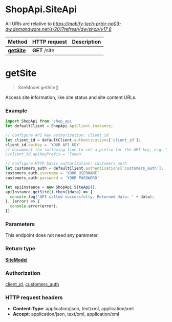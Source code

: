 # ShopApi.SiteApi

All URIs are relative to *https://mobify-tech-prtnr-na03-dw.demandware.net/s/2017refresh/dw/shop/v17_8*

Method | HTTP request | Description
------------- | ------------- | -------------
[**getSite**](SiteApi.md#getSite) | **GET** /site | 


<a name="getSite"></a>
# **getSite**
> SiteModel getSite()



Access site information, like site status and site content URLs.

### Example
```javascript
import ShopApi from 'shop_api'
let defaultClient = ShopApi.ApiClient.instance;

// Configure API key authorization: client_id
let client_id = defaultClient.authentications['client_id'];
client_id.apiKey = 'YOUR API KEY'
// Uncomment the following line to set a prefix for the API key, e.g. "Token" (defaults to null)
//client_id.apiKeyPrefix = 'Token'

// Configure HTTP basic authorization: customers_auth
let customers_auth = defaultClient.authentications['customers_auth'];
customers_auth.username = 'YOUR USERNAME'
customers_auth.password = 'YOUR PASSWORD'

let apiInstance = new ShopApi.SiteApi();
apiInstance.getSite().then((data) => {
  console.log('API called successfully. Returned data: ' + data);
}, (error) => {
  console.error(error);
});

```

### Parameters
This endpoint does not need any parameter.

### Return type

[**SiteModel**](SiteModel.md)

### Authorization

[client_id](../README.md#client_id), [customers_auth](../README.md#customers_auth)

### HTTP request headers

 - **Content-Type**: application/json, text/xml, application/xml
 - **Accept**: application/json, text/xml, application/xml


